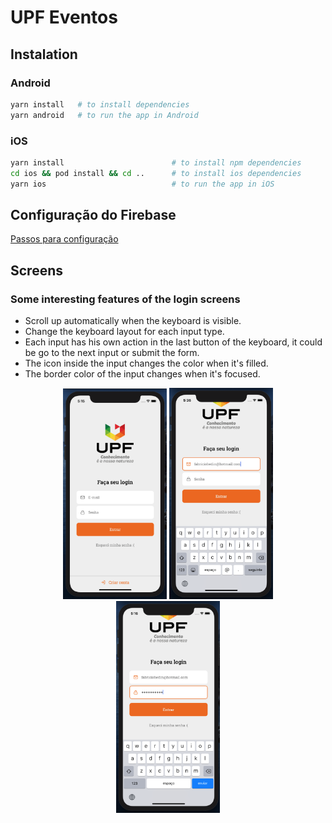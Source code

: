 # UPF Eventos

## Instalation

### Android

```sh
yarn install   # to install dependencies
yarn android   # to run the app in Android
```

### iOS

```sh
yarn install                        # to install npm dependencies
cd ios && pod install && cd ..      # to install ios dependencies
yarn ios                            # to run the app in iOS
```

## Configuração do Firebase

[Passos para configuração](https://www.notion.so/137576/Steps-to-configure-Firebase-d8c4815abc024404964d77fd3b4ac677)

## Screens

### Some interesting features of the login screens

- Scroll up automatically when the keyboard is visible.
- Change the keyboard layout for each input type.
- Each input has his own action in the last button of the keyboard, it could be go to the next input or submit the form.
- The icon inside the input changes the color when it's filled.
- The border color of the input changes when it's focused.

<div width="100%" align="center">
<img src="./.github/login-ios.png" width="33%" />
<img src="./.github/login-ios-input-email.png" width="33%" />
<img src="./.github/login-ios-input-scroll.png" width="33%" />
</div>
